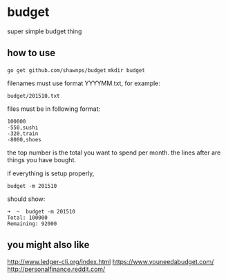 # budget
super simple budget thing

## how to use
`go get github.com/shawnps/budget`
`mkdir budget`

filenames must use format YYYYMM.txt, for example:

`budget/201510.txt`

files must be in following format:

```
100000
-550,sushi
-320,train
-8000,shoes
```

the top number is the total you want to spend per month. the lines after are things you have bought.

if everything is setup properly,

`budget -m 201510`

should show:

```
➜  ~  budget -m 201510
Total: 100000
Remaining: 92000
```

## you might also like
http://www.ledger-cli.org/index.html
https://www.youneedabudget.com/
http://personalfinance.reddit.com/

